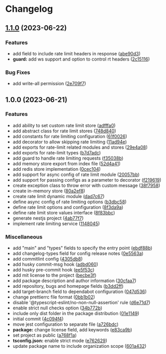 # Changelog

## [1.1.0](https://www.github.com/unsoon/rate-limit/compare/v1.0.0...v1.1.0) (2023-06-22)


### Features

* add field to include rate limit headers in response ([abe90d3](https://www.github.com/unsoon/rate-limit/commit/abe90d30cf8389f876414853636e3fae925df3ba))
* **guard:** add ws support and option to control rt headers ([2c15116](https://www.github.com/unsoon/rate-limit/commit/2c15116dbf0f057607f14ce5318e71f60ae420d4))


### Bug Fixes

* add write-all permission ([2e709f7](https://www.github.com/unsoon/rate-limit/commit/2e709f752f2fddc301e4dfe5384601fe5845f678))

## 1.0.0 (2023-06-21)


### Features

* add ability to set custom rate limit store ([adfffa0](https://www.github.com/unsoon/rate-limit/commit/adfffa04f3bb64848a185b2871b2167db10c0089))
* add abstract class for rate limit stores ([748d840](https://www.github.com/unsoon/rate-limit/commit/748d840505f24d264d7864c7221bee781886b049))
* add constants for rate limiting configuration ([61f0026](https://www.github.com/unsoon/rate-limit/commit/61f002651c0a3085f152a648533e9042eca0e3ed))
* add decorator to allow skipping rate limiting ([11ad94e](https://www.github.com/unsoon/rate-limit/commit/11ad94e6589e34ecb53ae2722d1363d67868c1b9))
* add exports for rate-limit related modules and stores ([29e4a08](https://www.github.com/unsoon/rate-limit/commit/29e4a08542b641e71b5a3f4ffc079cce935f3e7b))
* add exports for rate-limit types ([b7d7adc](https://www.github.com/unsoon/rate-limit/commit/b7d7adc0729d80da5f7839d2abca0869a931848a))
* add guard to handle rate limiting requests ([f35038b](https://www.github.com/unsoon/rate-limit/commit/f35038bbbe3dad8a2c5158f480a8f2f687ef1cae))
* add memory store export from index file ([52d4a41](https://www.github.com/unsoon/rate-limit/commit/52d4a41169992c0bb301aaa6ab59453889f28444))
* add redis store implementation ([0cec104](https://www.github.com/unsoon/rate-limit/commit/0cec10423869df7073c8d2365b9de244cd0f1593))
* add support for async config of rate limit module ([20057bb](https://www.github.com/unsoon/rate-limit/commit/20057bb430edd48b8969959906d5981b3e646a95))
* add support for passing configs as a parameter to decorator ([f219619](https://www.github.com/unsoon/rate-limit/commit/f219619829e5f7ef29946b29fc2314fbb774022c))
* create exception class to throw error with custom message ([38f7958](https://www.github.com/unsoon/rate-limit/commit/38f795838775bee58d0f48ab0861f694d703b905))
* create in-memory store ([80a2ef8](https://www.github.com/unsoon/rate-limit/commit/80a2ef8d4595490ce11cc75548daef18a6693fe9))
* create rate limit dynamic module ([dad7c67](https://www.github.com/unsoon/rate-limit/commit/dad7c67b3b2b4c175bb6081d0d515de001f3762c))
* define async config of rate limiting options ([b3dbc58](https://www.github.com/unsoon/rate-limit/commit/b3dbc58f5dd0d02cb07ac37d0ad913a4175ae550))
* define rate limit options and configuration ([8f3da9a](https://www.github.com/unsoon/rate-limit/commit/8f3da9a8b95b7a18ab84143fbc05d6ca529d357a))
* define rate limit store values interface ([8f83bbc](https://www.github.com/unsoon/rate-limit/commit/8f83bbcefbdcf1496b0a635c3926d0ea46a75824))
* generate nestjs project ([4ab77f7](https://www.github.com/unsoon/rate-limit/commit/4ab77f75c7a5a1dd8d379b441568cdd584847687))
* implement rate limiting service ([1148045](https://www.github.com/unsoon/rate-limit/commit/11480451ca7209eeb80853bfcf39040bdb27c92c))


### Miscellaneous

* add "main" and "types" fields to specify the entry point ([ebdf88b](https://www.github.com/unsoon/rate-limit/commit/ebdf88b9e1d651266e5caecc10626bc61e04d1be))
* add changelog-types field for config release notes ([0e5563a](https://www.github.com/unsoon/rate-limit/commit/0e5563a8b40ba88f8fcbb7c0fddd4d600156162c))
* add commitlint config ([4305db8](https://www.github.com/unsoon/rate-limit/commit/4305db8352ceaa02684336e0bbe893213ae997b2))
* add husky commit-msg hook ([adbd060](https://www.github.com/unsoon/rate-limit/commit/adbd06037635f0c4d157e15273bbadc6e23132db))
* add husky pre-commit hook ([ee5f53c](https://www.github.com/unsoon/rate-limit/commit/ee5f53c1e02f0d20170325878e0837351c635d50))
* add mit license to the project ([becbe3f](https://www.github.com/unsoon/rate-limit/commit/becbe3f116225496710bf96984ca2ca6fec905dc))
* add package description and author information ([30cfaa7](https://www.github.com/unsoon/rate-limit/commit/30cfaa7d614eb14dee764f9da3c79501c906a80f))
* add repository, bugs and homepage fields ([b3dd2ff](https://www.github.com/unsoon/rate-limit/commit/b3dd2ff5803e4965305e391d36fc39f6d87b6207))
* add target-branch field to dependabot configuration ([047d536](https://www.github.com/unsoon/rate-limit/commit/047d536112b8f477bbba4299db395a133b6fbc52))
* change prettierrc file format ([0bb1b02](https://www.github.com/unsoon/rate-limit/commit/0bb1b0214e70dc1a55e63bd9c10d899a998beb55))
* disable '@typescript-eslint/no-non-null-assertion' rule ([d6e71d7](https://www.github.com/unsoon/rate-limit/commit/d6e71d7083aef2c55a1d0ee7fdd35d91d19019c4))
* enable strict null checks option ([34b772b](https://www.github.com/unsoon/rate-limit/commit/34b772bcc9b708a0eb9b5b1b53fd0330cb3af016))
* include only dist folder in the package distribution ([01e1149](https://www.github.com/unsoon/rate-limit/commit/01e1149a4e357b4e897d4068b09e528a7ce42daf))
* initial commit ([4c094f4](https://www.github.com/unsoon/rate-limit/commit/4c094f428f8c886df447a6c6e00e120c3eb37e61))
* move jest configuration to separate file ([a726bdc](https://www.github.com/unsoon/rate-limit/commit/a726bdcc3a015f241d363a53d61aa9c2a1b08cd0))
* **package:** change license field, add keywords ([e83ca9b](https://www.github.com/unsoon/rate-limit/commit/e83ca9bb7bf99ab09831277409a299e533610790))
* set project as public ([a768f1a](https://www.github.com/unsoon/rate-limit/commit/a768f1ac738a21aa8d4836f2ec8b2d2315f0c7f5))
* **tsconfig.json:** enable strict mode ([e762629](https://www.github.com/unsoon/rate-limit/commit/e76262983b90795c8859e26457adc792e503c4f8))
* update package name to include organization scope ([601a432](https://www.github.com/unsoon/rate-limit/commit/601a432fd15267dcb6e8bea286487b413494d3bd))

